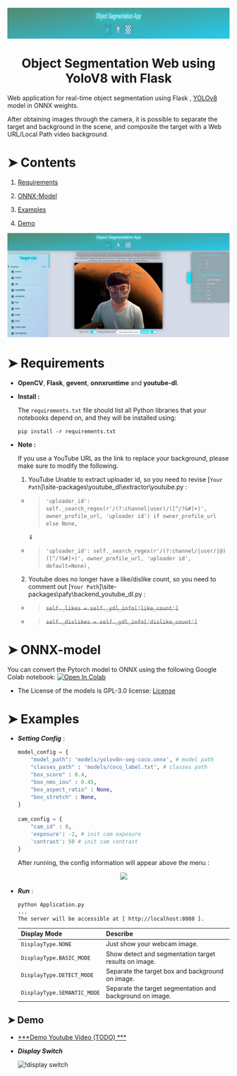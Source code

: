 <p align="center">
  <img align="center" src="./demo/title.jpg" height=70px>
</p>

<h1 align="center"> Object Segmentation Web using YoloV8 with Flask </h1>

Web application for real-time object segmentation using Flask , [YOLOv8](https://github.com/ultralytics/ultralytics) model in ONNX weights.


After obtaining images through the camera, it is possible to separate the target and background in the scene, and composite the target with a Web URL/Local Path video background.

# ➤ Contents
1) [Requirements](#Requirements)

2) [ONNX-Model](#ONNX-Model)

3) [Examples](#Examples)

4) [Demo](#Demo)

<p align="center">
    <img src="./demo/demo-screen.jpg" width=700px>
</p>


# ➤ Requirements

* **OpenCV**, **Flask**, **gevent**, **onnxruntime** and **youtube-dl**. 
* **Install :**

    The `requirements.txt` file should list all Python libraries that your notebooks
    depend on, and they will be installed using:

    ```
    pip install -r requirements.txt
    ```
* **Note :**

    If you use a YouTube URL as the link to replace your background, please make sure to modify the following.

    1) YouTube Unable to extract uploader id, so you need to revise [`Your Path`]\site-packages\youtube_dl\extractor\youtube.py : 
    
    - > `'uploader_id': self._search_regex(r'/(?:channel|user)/([^/?&#]+)', owner_profile_url, 'uploader id') if owner_profile_url else None,` 

      $\Downarrow$ 
    - > `'uploader_id': self._search_regex(r'/(?:channel/|user/|@)([^/?&#]+)', owner_profile_url, 'uploader id', default=None),`

    2) Youtube does no longer have a like/dislike count, so you need to comment out [`Your Path`]\site-packages\pafy\backend_youtube_dl.py : 

    - > <strike>`self._likes = self._ydl_info['like_count']`</strike>
    - > <strike>`self._dislikes = self._ydl_info['dislike_count']`</strike>


# ➤ ONNX-model
You can convert the Pytorch model to ONNX using the following Google Colab notebook:  [![Open In Colab](https://colab.research.google.com/assets/colab-badge.svg)](https://colab.research.google.com/drive/1oDEKz8FUCXtW-REhWy5N__PgTPjt3jm9?usp=sharing)
- The License of the models is GPL-3.0 license: [License](https://github.com/ultralytics/ultralytics/blob/master/LICENSE)


# ➤ Examples
* ***Setting Config*** :
    ```python
    model_config = {
        "model_path": 'models/yolov8n-seg-coco.onnx', # model path
        "classes_path" : 'models/coco_label.txt', # classes path
        "box_score" : 0.4,
        "box_nms_iou" : 0.45,
        "box_aspect_ratio" : None,
        "box_stretch" : None,
    }

    cam_config = {
        "cam_id" : 0,
        'exposure': -2, # init cam exposure
        'contrast': 50 # init cam contrast
    }
   ```

   After running, the config information will appear above the menu : 

    [<div align=center><img src="./demo/config-menu.jpg" width=250px></div>](demo/)

* ***Run*** :

    ```
    python Application.py
    ... 
    The server will be accessible at [ http://localhost:8080 ].
    ```
    | Display Mode                  |  Describe                                                       | 
    |:----------------------------- | :-------------------------------------------------------------- | 
    | `DisplayType.NONE`            | Just show your webcam image.                                    | 
    | `DisplayType.BASIC_MODE`      | Show detect and segmentation target results on image.           | 
    | `DisplayType.DETECT_MODE`     | Separate the target box and background on image.                |
    | `DisplayType.SEMANTIC_MODE`   | Separate the target segmentation and background on image.       | 


## ➤ Demo
* [***Demo Youtube Video (TODO) ***]()

* ***Display Switch***

    ![!display switch](./demo/demo-gif.gif)
